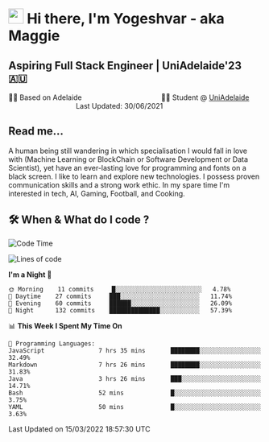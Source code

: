 <h1><img src="https://emojis.slackmojis.com/emojis/images/1531849430/4246/blob-sunglasses.gif?1531849430" width="30"/> Hi there, I'm Yogeshvar - aka Maggie</h1>

## Aspiring Full Stack Engineer | UniAdelaide'23 🇦🇺  
🏂🏻  Based on Adelaide &nbsp;&nbsp;&nbsp;&nbsp;&nbsp;&nbsp;&nbsp;&nbsp;&nbsp;&nbsp;&nbsp;&nbsp;&nbsp;&nbsp;&nbsp;&nbsp;&nbsp;&nbsp;&nbsp;&nbsp;&nbsp;&nbsp;&nbsp;&nbsp;&nbsp;&nbsp;&nbsp;&nbsp;&nbsp;&nbsp;&nbsp;&nbsp;&nbsp;&nbsp;&nbsp;&nbsp;&nbsp;&nbsp;&nbsp;👨‍💻 Student @ [UniAdelaide](https://www.adelaide.edu.au)   &nbsp;&nbsp;&nbsp;&nbsp;&nbsp;&nbsp;&nbsp;&nbsp;&nbsp;&nbsp;&nbsp;&nbsp;&nbsp;&nbsp;&nbsp;&nbsp;&nbsp;&nbsp;&nbsp;&nbsp;&nbsp;&nbsp;&nbsp;&nbsp;&nbsp;&nbsp;&nbsp;&nbsp;&nbsp;&nbsp;&nbsp;&nbsp; &nbsp;Last Updated: 30/06/2021

## Read me...

A human being still wandering in which specialisation I would fall in love with (Machine Learning or BlockChain or Software Development or Data Scientist), yet have an ever-lasting love for programming and fonts on a black screen. I like to learn and explore new technologies. I possess proven communication skills and a strong work ethic. In my spare time I'm interested in tech, AI, Gaming, Football, and Cooking.

## 🛠 When & What do I code ?  

<!--START_SECTION:waka-->
![Code Time](http://img.shields.io/badge/Code%20Time-1%2C269%20hrs%209%20mins-blue)

![Lines of code](https://img.shields.io/badge/From%20Hello%20World%20I%27ve%20Written-112%20Thousand%20lines%20of%20code-blue)

**I'm a Night 🦉** 

```text
🌞 Morning    11 commits     █░░░░░░░░░░░░░░░░░░░░░░░░   4.78% 
🌆 Daytime    27 commits     ███░░░░░░░░░░░░░░░░░░░░░░   11.74% 
🌃 Evening    60 commits     ██████░░░░░░░░░░░░░░░░░░░   26.09% 
🌙 Night      132 commits    ██████████████░░░░░░░░░░░   57.39%

```


📊 **This Week I Spent My Time On** 

```text
💬 Programming Languages: 
JavaScript               7 hrs 35 mins       ████████░░░░░░░░░░░░░░░░░   32.49% 
Markdown                 7 hrs 26 mins       ████████░░░░░░░░░░░░░░░░░   31.83% 
Java                     3 hrs 26 mins       ███░░░░░░░░░░░░░░░░░░░░░░   14.71% 
Bash                     52 mins             █░░░░░░░░░░░░░░░░░░░░░░░░   3.75% 
YAML                     50 mins             █░░░░░░░░░░░░░░░░░░░░░░░░   3.63%

```


 Last Updated on 15/03/2022 18:57:30 UTC
<!--END_SECTION:waka-->
